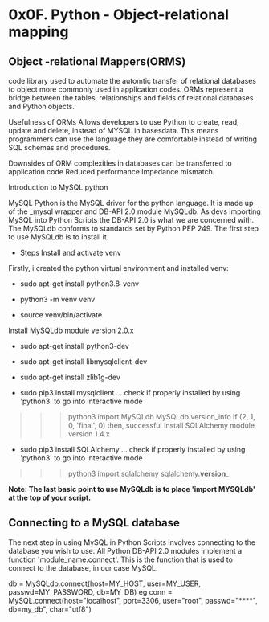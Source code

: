 # 0x0F. Python - Object-relational mapping

## Object -relational Mappers(ORMS)

code library used to automate the automtic transfer of relational databases to object more commonly used in application codes. ORMs represent a bridge between the tables, relationships and fields of relational databases and Python objects.

Usefulness of ORMs
Allows developers to use Python to create, read, update and delete, instead of MYSQL in basesdata. This means programmers can use the language they are comfortable instead of writing SQL schemas and procedures.

Downsides of ORM
complexities in databases can be transferred to application code
Reduced performance
Impedance mismatch.

Introduction to MySQL python

MySQL Python is the MySQL driver for the python language. It is made up of the _mysql wrapper and DB-API 2.0 module MySQLdb. As devs importing MySQL into Python Scripts the DB-API 2.0 is what we are concerned with. The MySQLdb conforms to standards set by Python PEP 249. The first step to use MySQLdb is to install it.

* Steps
Install and activate venv

Firstly, i created the python virtual environment and installed venv:

* sudo apt-get install python3.8-venv

* python3 -m venv venv

* source venv/bin/activate

Install MySQLdb module version 2.0.x

* sudo apt-get install python3-dev

* sudo apt-get install libmysqlclient-dev

* sudo apt-get install zlib1g-dev

* sudo pip3 install mysqlclient
... check if properly installed by using 'python3' to go into interactive mode

>>> python3
>>> import MySQLdb
>>> MySQLdb.version_info
If (2, 1, 0, 'final', 0) then, successful
Install SQLAlchemy module version 1.4.x

* sudo pip3 install SQLAlchemy
... check if properly installed by using 'python3' to go into interactive mode

>>> python3
>>> import sqlalchemy
>>> sqlalchemy.__version___

**Note: The last basic point to use MySQLdb is to place 'import MYSQLdb' at the top of your script.**

## Connecting to a MySQL database

The next step in using MySQL in Python Scripts involves connecting to the database you wish to use. All Python DB-API 2.0 modules implement a function 'module_name.connect'. This is the function that is used to connect to the database, in our case MySQL.

db = MySQLdb.connect(host=MY_HOST, user=MY_USER, passwd=MY_PASSWORD, db=MY_DB)
eg
conn = MySQL.connect(host="localhost", port=3306, user="root", passwd="****", db=my_db", char="utf8")


